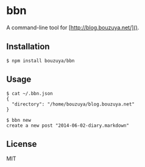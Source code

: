 # bbn

A command-line tool for [http://blog.bouzuya.net/]().

## Installation

    $ npm install bouzuya/bbn

## Usage

    $ cat ~/.bbn.json
    {
      "directory": "/home/bouzuya/blog.bouzuya.net"
    }

    $ bbn new
    create a new post "2014-06-02-diary.markdown"

## License

MIT
